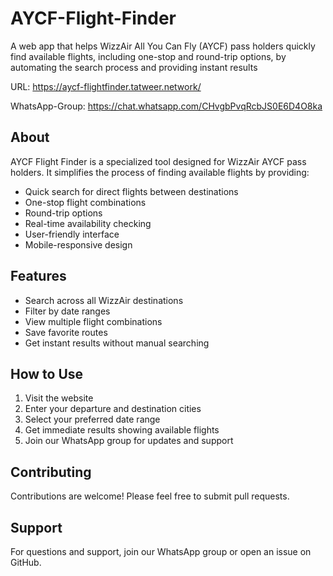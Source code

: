 # AYCF-Flight-Finder
A web app that helps WizzAir All You Can Fly (AYCF) pass holders quickly find available flights, including one-stop and round-trip options, by automating the search process and providing instant results

URL: https://aycf-flightfinder.tatweer.network/

WhatsApp-Group: https://chat.whatsapp.com/CHvgbPvqRcbJS0E6D4O8ka

## About
AYCF Flight Finder is a specialized tool designed for WizzAir AYCF pass holders. It simplifies the process of finding available flights by providing:

- Quick search for direct flights between destinations
- One-stop flight combinations 
- Round-trip options
- Real-time availability checking
- User-friendly interface
- Mobile-responsive design

## Features
- Search across all WizzAir destinations
- Filter by date ranges
- View multiple flight combinations
- Save favorite routes
- Get instant results without manual searching

## How to Use
1. Visit the website
2. Enter your departure and destination cities
3. Select your preferred date range
4. Get immediate results showing available flights
5. Join our WhatsApp group for updates and support

## Contributing
Contributions are welcome! Please feel free to submit pull requests.

## Support
For questions and support, join our WhatsApp group or open an issue on GitHub.
